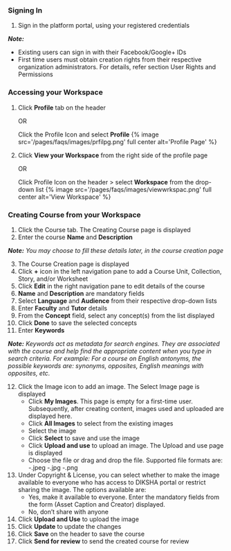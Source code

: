 ### Signing In 
1. Sign in the platform portal, using your registered credentials

***Note:***
- Existing users can sign in with their Facebook/Google+ IDs
- First time users must obtain creation rights from their respective organization administrators. For details, refer section User Rights and Permissions

### Accessing your Workspace
1. Click **Profile** tab on the header 
   
 	 OR
	
    Click the Profile Icon and select **Profile**
    {% image src='/pages/faqs/images/prfilpg.png' full center alt='Profile Page' %}
  
1. Click **View your Workspace** from the right side of the profile page 
    
  	OR
    
	Click Profile Icon on the header > select **Workspace** from the drop-down list
  	{% image src='/pages/faqs/images/viewwrkspac.png' full center alt='View Workspace' %}
 
### Creating Course from your Workspace
1. Click the Course tab. The Creating Course page is displayed 
2. Enter the course **Name** and **Description**

***Note:***
*You may choose to fill these details later, in the course creation page*

3. The Course Creation page is displayed 
4. Click **+** icon in the left navigation pane to add a Course Unit, Collection, Story, and/or Worksheet
5. Click **Edit** in the right navigation pane to edit details of the course 
6. **Name** and **Description** are mandatory fields
7. Select **Language** and **Audience** from their respective drop-down lists
8. Enter **Faculty** and **Tutor** details
9. From the **Concept** field, select any concept(s) from the list displayed 
10. Click **Done** to save the selected concepts
11. Enter **Keywords**
 

***Note:***
*Keywords act as metadata for search engines. They are associated with the course and help find the appropriate content when you type in search criteria. For example: For a course on English antonyms, the possible keywords are: synonyms, opposites, English meanings with opposites, etc.*

12. Click the Image icon to add an image. The Select Image page is displayed
	- Click **My Images**. This page is empty for a first-time user. Subsequently, after creating content, images used and uploaded are displayed here.
    - Click **All Images** to select from the existing images
	- Select the image    
    - Click **Select** to save and use the image    
	- Click **Upload and use** to upload an image. The Upload and use page is displayed    
	- Choose the file or drag and drop the file. Supported file formats are:
    	-.jpeg
    	-.jpg
    	-.png
13. Under Copyright & License, you can select whether to make the image available to everyone who has access to DIKSHA portal or restrict sharing the image. The options available are:
	- Yes, make it available to everyone. Enter the mandatory fields from the form (Asset Caption and Creator) displayed.
	- No, don’t share with anyone
14. Click **Upload and Use** to upload the image
15. Click **Update** to update the changes
16. Click **Save** on the header to save the course 
17. Click **Send for review** to send the created course for review
